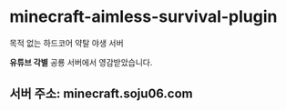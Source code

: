 # minecraft-aimless-survival-plugin

목적 없는 하드코어 약탈 야생 서버

**유튜브 각별** 공룡 서버에서 영감받았습니다.

## 서버 주소: minecraft.soju06.com